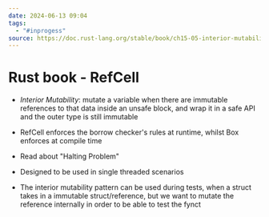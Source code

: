 ```yaml
---
date: 2024-06-13 09:04
tags:
  - "#inprogess"
source: https://doc.rust-lang.org/stable/book/ch15-05-interior-mutability.html
---
```



# Rust book - RefCell

- *Interior Mutability*: mutate a variable when there are immutable references to that data inside an unsafe block, and wrap it in a safe API and the outer type is still immutable

- RefCell enforces the borrow checker's rules at runtime, whilst Box enforces at compile time

- Read about "Halting Problem"

- Designed to be used in single threaded scenarios

- The interior mutability pattern can be used during tests, when a struct takes in a immutable struct/reference, but we want to mutate the reference internally in order to be able to test the fynct 
